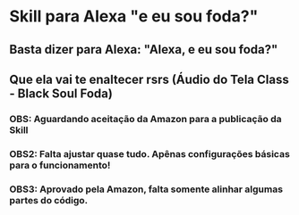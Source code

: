 # Skill para Alexa "e eu sou foda?"

## Basta dizer para Alexa: "Alexa, e eu sou foda?"
## Que ela vai te enaltecer rsrs (Áudio do Tela Class - Black Soul Foda)
### OBS: Aguardando aceitação da Amazon para a publicação da Skill
### OBS2: Falta ajustar quase tudo. Apênas configurações básicas para o funcionamento!
### OBS3: Aprovado pela Amazon, falta somente alinhar algumas partes do código.
